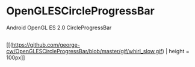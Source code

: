 # OpenGLESCircleProgressBar
Android OpenGL ES 2.0 CircleProgressBar

##
[[(https://github.com/george-cw/OpenGLESCircleProgressBar/blob/master/gif/whirl_slow.gif) | height = 100px]]
